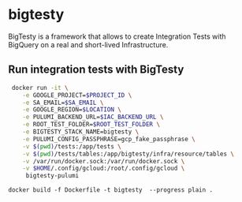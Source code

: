# bigtesty

BigTesty is a framework that allows to create Integration Tests with BigQuery on a real and short-lived Infrastructure.

## Run integration tests with BigTesty

```bash
 docker run -it \
    -e GOOGLE_PROJECT=$PROJECT_ID \
    -e SA_EMAIL=$SA_EMAIL \
    -e GOOGLE_REGION=$LOCATION \
    -e PULUMI_BACKEND_URL=$IAC_BACKEND_URL \
    -e ROOT_TEST_FOLDER=$ROOT_TEST_FOLDER \
    -e BIGTESTY_STACK_NAME=bigtesty \
    -e PULUMI_CONFIG_PASSPHRASE=gcp_fake_passphrase \
    -v $(pwd)/tests:/app/tests \
    -v $(pwd)/tests/tables:/app/bigtesty/infra/resource/tables \
    -v /var/run/docker.sock:/var/run/docker.sock \
    -v $HOME/.config/gcloud:/root/.config/gcloud \
     bigtesty-pulumi
```

```
docker build -f Dockerfile -t bigtesty  --progress plain .
```

